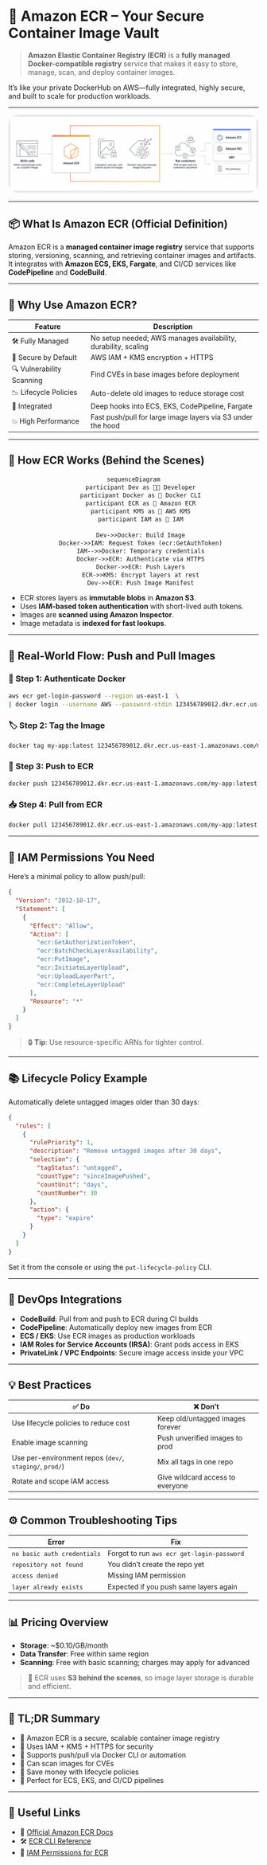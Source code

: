 # 🐳 Amazon ECR – Your Secure Container Image Vault

> **Amazon Elastic Container Registry (ECR)** is a **fully managed Docker-compatible registry** service that makes it easy to store, manage, scan, and deploy container images.

It’s like your private DockerHub on AWS—fully integrated, highly secure, and built to scale for production workloads.

---

<div style="text-align: center">
  <img src="images/ecr.png" style="border-radius: 20px" alt="Amazon ECR logo" />
</div>

---

## 📦 What Is Amazon ECR (Official Definition)

Amazon ECR is a **managed container image registry** service that supports storing, versioning, scanning, and retrieving container images and artifacts. It integrates with **Amazon ECS, EKS, Fargate**, and CI/CD services like **CodePipeline** and **CodeBuild**.

---

## 🌟 Why Use Amazon ECR?

| Feature                   | Description                                                    |
| ------------------------- | -------------------------------------------------------------- |
| 🛠️ Fully Managed          | No setup needed; AWS manages availability, durability, scaling |
| 🔐 Secure by Default      | AWS IAM + KMS encryption + HTTPS                               |
| 🔍 Vulnerability Scanning | Find CVEs in base images before deployment                     |
| 📉 Lifecycle Policies     | Auto-delete old images to reduce storage cost                  |
| 🔗 Integrated             | Deep hooks into ECS, EKS, CodePipeline, Fargate                |
| 💥 High Performance       | Fast push/pull for large image layers via S3 under the hood    |

---

## 🧠 How ECR Works (Behind the Scenes)

<div align="center">

```mermaid
sequenceDiagram
    participant Dev as 🧑‍💻 Developer
    participant Docker as 🐳 Docker CLI
    participant ECR as 🧊 Amazon ECR
    participant KMS as 🔐 AWS KMS
    participant IAM as 🧾 IAM

    Dev->>Docker: Build Image
    Docker->>IAM: Request Token (ecr:GetAuthToken)
    IAM-->>Docker: Temporary credentials
    Docker->>ECR: Authenticate via HTTPS
    Docker->>ECR: Push Layers
    ECR->>KMS: Encrypt layers at rest
    Dev->>ECR: Push Image Manifest
```

</div>

- ECR stores layers as **immutable blobs** in **Amazon S3**.
- Uses **IAM-based token authentication** with short-lived auth tokens.
- Images are **scanned using Amazon Inspector**.
- Image metadata is **indexed for fast lookups**.

---

## 🧪 Real-World Flow: Push and Pull Images

### 🔧 Step 1: Authenticate Docker

```bash
aws ecr get-login-password --region us-east-1  \
| docker login --username AWS --password-stdin 123456789012.dkr.ecr.us-east-1.amazonaws.com
```

### 🏷️ Step 2: Tag the Image

```bash
docker tag my-app:latest 123456789012.dkr.ecr.us-east-1.amazonaws.com/my-app:latest
```

### 🚀 Step 3: Push to ECR

```bash
docker push 123456789012.dkr.ecr.us-east-1.amazonaws.com/my-app:latest
```

### 📥 Step 4: Pull from ECR

```bash
docker pull 123456789012.dkr.ecr.us-east-1.amazonaws.com/my-app:latest
```

---

## 🔐 IAM Permissions You Need

Here’s a minimal policy to allow push/pull:

```json
{
  "Version": "2012-10-17",
  "Statement": [
    {
      "Effect": "Allow",
      "Action": [
        "ecr:GetAuthorizationToken",
        "ecr:BatchCheckLayerAvailability",
        "ecr:PutImage",
        "ecr:InitiateLayerUpload",
        "ecr:UploadLayerPart",
        "ecr:CompleteLayerUpload"
      ],
      "Resource": "*"
    }
  ]
}
```

> 🔒 **Tip**: Use resource-specific ARNs for tighter control.

---

## 📚 Lifecycle Policy Example

Automatically delete untagged images older than 30 days:

```json
{
  "rules": [
    {
      "rulePriority": 1,
      "description": "Remove untagged images after 30 days",
      "selection": {
        "tagStatus": "untagged",
        "countType": "sinceImagePushed",
        "countUnit": "days",
        "countNumber": 30
      },
      "action": {
        "type": "expire"
      }
    }
  ]
}
```

Set it from the console or using the `put-lifecycle-policy` CLI.

---

## 🦾 DevOps Integrations

- **CodeBuild**: Pull from and push to ECR during CI builds
- **CodePipeline**: Automatically deploy new images from ECR
- **ECS / EKS**: Use ECR images as production workloads
- **IAM Roles for Service Accounts (IRSA)**: Grant pods access in EKS
- **PrivateLink / VPC Endpoints**: Secure image access inside your VPC

---

## 💡 Best Practices

| ✅ Do                                                   | ❌ Don’t                         |
| ------------------------------------------------------- | -------------------------------- |
| Use lifecycle policies to reduce cost                   | Keep old/untagged images forever |
| Enable image scanning                                   | Push unverified images to prod   |
| Use per-environment repos (`dev/`, `staging/`, `prod/`) | Mix all tags in one repo         |
| Rotate and scope IAM access                             | Give wildcard access to everyone |

---

## ⚙️ Common Troubleshooting Tips

| Error                       | Fix                                        |
| --------------------------- | ------------------------------------------ |
| `no basic auth credentials` | Forgot to run `aws ecr get-login-password` |
| `repository not found`      | You didn’t create the repo yet             |
| `access denied`             | Missing IAM permission                     |
| `layer already exists`      | Expected if you push same layers again     |

---

## 📊 Pricing Overview

- **Storage**: ~\$0.10/GB/month
- **Data Transfer**: Free within same region
- **Scanning**: Free with basic scanning; charges may apply for advanced

> 🧠 ECR uses **S3 behind the scenes**, so image layer storage is durable and efficient.

---

## 🧾 TL;DR Summary

- 🐳 Amazon ECR is a secure, scalable container image registry
- 🔐 Uses IAM + KMS + HTTPS for security
- 🔁 Supports push/pull via Docker CLI or automation
- 🧪 Can scan images for CVEs
- 💸 Save money with lifecycle policies
- 🤝 Perfect for ECS, EKS, and CI/CD pipelines

---

## 📎 Useful Links

- 📘 [Official Amazon ECR Docs](https://docs.aws.amazon.com/AmazonECR/latest/userguide/what-is-ecr.html)
- 🛠️ [ECR CLI Reference](https://docs.aws.amazon.com/cli/latest/reference/ecr/)
- 🔐 [IAM Permissions for ECR](https://docs.aws.amazon.com/AmazonECR/latest/userguide/security_iam_id-based-policy-examples.html)

